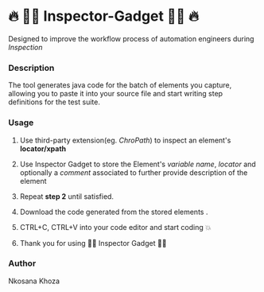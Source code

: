 # 🔥 🕵️‍♂️ Inspector-Gadget 🕵️‍♂️ 🔥

Designed to improve the workflow process of automation engineers during _Inspection_

### Description

The tool generates java code for the batch of elements you capture, allowing you to paste it into your source file and start writing step definitions for the test suite.

### Usage

1. Use third-party extension(eg. _ChroPath_) to inspect an element's **locator/xpath**

2. Use Inspector Gadget to store the Element's _variable name_, _locator_ and optionally a _comment_ associated to further provide description of the element

3. Repeat **step 2** until satisfied.

4. Download the code generated from the stored elements .

5. CTRL+C, CTRL+V into your code editor and start coding 💥

7. Thank you for using 🕵️‍♂️ Inspector Gadget 🕵️‍♂️


### Author
Nkosana Khoza
